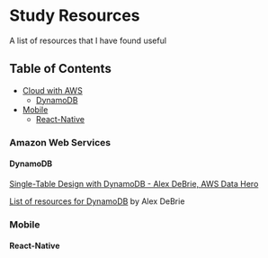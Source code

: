 # Study Resources

A list of resources that I have found useful


## Table of Contents
- [Cloud with AWS](#amazon-web-services)
  - [DynamoDB](#dynamodb)
- [Mobile](#mobile)
  - [React-Native](#react-native)

### Amazon Web Services
#### DynamoDB

[Single-Table Design with DynamoDB - Alex DeBrie, AWS Data Hero](https://www.youtube.com/watch?v=BnDKD_Zv0og)

[List of resources for DynamoDB](https://github.com/alexdebrie/awesome-dynamodb) by Alex DeBrie


### Mobile 
#### React-Native
